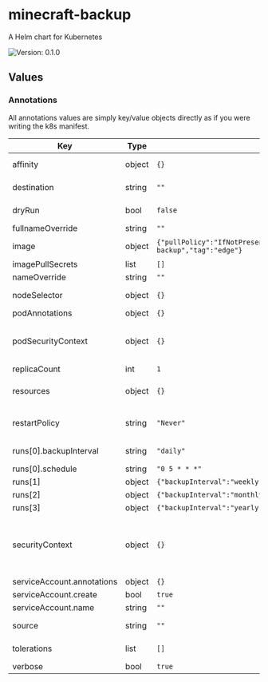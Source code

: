# minecraft-backup

A Helm chart for Kubernetes

![Version: 0.1.0](https://img.shields.io/badge/Version-0.1.0-informational?style=flat-square)

## Values

### Annotations

All annotations values are simply key/value objects directly as if you
were writing the k8s manifest.

| Key | Type | Default | Description |
|-----|------|---------|-------------|
| affinity | object | `{}` | Refer to https://kubernetes.io/docs/concepts/scheduling-eviction/assign-pod-node/#affinity-and-anti-affinity |
| destination | string | `""` | This is the argument passed to `destination`. See minecraft-backup repo for usage. |
| dryRun | bool | `false` | Set to true to pass the dry-run flag to the container and not actually copy/delete backups. |
| fullnameOverride | string | `""` | Overrides places that utilize `release_name-crafty-control-mc` |
| image | object | `{"pullPolicy":"IfNotPresent","repository":"ghcr.io/dkolb/minecraft-backup","tag":"edge"}` | Standard image chart value with `repository`, `pullPolicy`, and `tag` keys. |
| imagePullSecrets | list | `[]` | Array of secret names to use for conatiner registry auth. |
| nameOverride | string | `""` | Overrides places the chart name `crafty-control-mc` is used. |
| nodeSelector | object | `{}` | Refer to https://kubernetes.io/docs/concepts/scheduling-eviction/assign-pod-node/ |
| podAnnotations | object | `{}` | An annotation object to apply to the pod. |
| podSecurityContext | object | `{}` | Maps directly into `Deployment.spec.template.spec.securityContext` Reference: https://kubernetes.io/docs/reference/generated/kubernetes-api/v1.18/#podsecuritycontext-v1-core |
| replicaCount | int | `1` |  |
| resources | object | `{}` | Object containing limits and requests for the crafty-controller container. ```yaml resources:   limits:     cpu: 100m     memory: 128Mi   requests:     cpu: 100m     memory: 128Mi ``` |
| restartPolicy | string | `"Never"` | The restart policy for the job container. Acceptable values are OnFailure or Never. Never is highly advised as a failed job should require intervention. |
| runs[0].backupInterval | string | `"daily"` | Passed in to the `backup-interval` argument (see minecraft-backup) |
| runs[0].schedule | string | `"0 5 * * *"` | maps directly onto [CronJob's `.spec.schedule`](https://kubernetes.io/docs/concepts/workloads/controllers/cron-jobs/) |
| runs[1] | object | `{"backupInterval":"weekly","schedule":"0 8 * * 0"}` | . |
| runs[2] | object | `{"backupInterval":"monthly","schedule":"0 8 1 * *"}` | . |
| runs[3] | object | `{"backupInterval":"yearly","schedule":"0 8 1 1 *"}` | . |
| securityContext | object | `{}` | Container specific security context applied to the crafty-controller context. maps onto `Deployment.spec.template.spec.containers[*].securityContext` Reference: https://kubernetes.io/docs/reference/generated/kubernetes-api/v1.18/#podsecuritycontext-v1-core |
| serviceAccount.annotations | object | `{}` |  |
| serviceAccount.create | bool | `true` |  |
| serviceAccount.name | string | `""` |  |
| source | string | `""` | This is the argument passed to `source`. See minecraft-backup repo for usage. |
| tolerations | list | `[]` | Refer to https://kubernetes.io/docs/concepts/scheduling-eviction/taint-and-toleration/ |
| verbose | bool | `true` | Set to true to pass the verbose flag to the container. |
